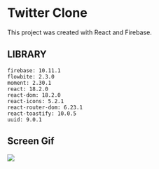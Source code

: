 <h1>Twitter Clone</h1>

This project was created with React and Firebase.

<h2>LIBRARY</h2>

    firebase: 10.11.1
    flowbite: 2.3.0
    moment: 2.30.1
    react: 18.2.0
    react-dom: 18.2.0
    react-icons: 5.2.1
    react-router-dom: 6.23.1
    react-toastify: 10.0.5
    uuid: 9.0.1

<h2>Screen Gif</h2>

![](twitter.gif)
